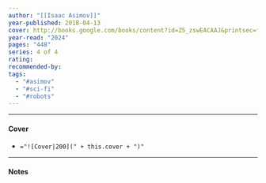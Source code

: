 ```yaml
---
author: "[[Isaac Asimov]]"
year-published: 2018-04-13
cover: http://books.google.com/books/content?id=Z5_zswEACAAJ&printsec=frontcover&img=1&zoom=1&source=gbs_api
year-read: "2024"
pages: "448"
series: 4 of 4
rating: 
recommended-by: 
tags:
  - "#asimov"
  - "#sci-fi"
  - "#robots"
---
```


---
#### Cover
- `="![Cover|200](" + this.cover + ")"`
---
#### Notes